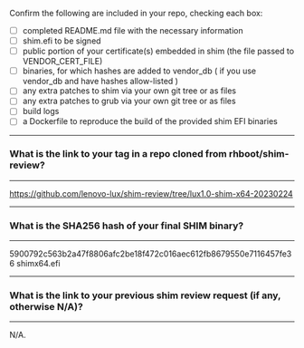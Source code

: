 Confirm the following are included in your repo, checking each box:

 - [ ] completed README.md file with the necessary information
 - [ ] shim.efi to be signed
 - [ ] public portion of your certificate(s) embedded in shim (the file passed to VENDOR_CERT_FILE)
 - [ ] binaries, for which hashes are added to vendor_db ( if you use vendor_db and have hashes allow-listed )
 - [ ] any extra patches to shim via your own git tree or as files
 - [ ] any extra patches to grub via your own git tree or as files
 - [ ] build logs
 - [ ] a Dockerfile to reproduce the build of the provided shim EFI binaries

*******************************************************************************
### What is the link to your tag in a repo cloned from rhboot/shim-review?
*******************************************************************************
https://github.com/lenovo-lux/shim-review/tree/lux1.0-shim-x64-20230224
*******************************************************************************
### What is the SHA256 hash of your final SHIM binary?
*******************************************************************************

5900792c563b2a47f8806afc2be18f472c016aec612fb8679550e7116457fe36  shimx64.efi

*******************************************************************************
### What is the link to your previous shim review request (if any, otherwise N/A)?
*******************************************************************************
N/A.
